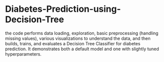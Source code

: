 # Diabetes-Prediction-using-Decision-Tree
the code performs data loading, exploration, basic preprocessing (handling missing values), various visualizations to understand the data, and then builds, trains, and evaluates a Decision Tree Classifier for diabetes prediction. It demonstrates both a default model and one with slightly tuned hyperparameters.
